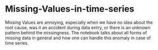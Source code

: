 # Missing-Values-in-time-series

Missing Values are annoying, especially when we have no idea about the root cause, was it an accident during data entry, or there is an unknown pattern behind
the missingness. The notebook talks about all forms of missing data in general and how one can handle this anomaly in case of time series.
